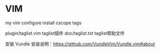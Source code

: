 # VIM
my vim configure
install cscope tags

plugin/taglist.vim           taglist插件
doc/taglist.txt              taglist帮助文件

安装 Vundle 安装说明：https://github.com/VundleVim/Vundle.vim#about

